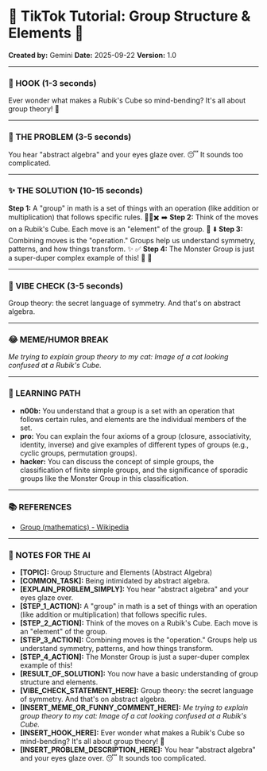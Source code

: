 
# 🎵 TikTok Tutorial: Group Structure & Elements 🎵

**Created by:** Gemini
**Date:** 2025-09-22
**Version:** 1.0

---

### 🤩 HOOK (1-3 seconds)

Ever wonder what makes a Rubik's Cube so mind-bending? It's all about group theory! 🤯

---

### 🤔 THE PROBLEM (3-5 seconds)

You hear "abstract algebra" and your eyes glaze over. 😴 It sounds too complicated.

---

### ✨ THE SOLUTION (10-15 seconds)

**Step 1:** A "group" in math is a set of things with an operation (like addition or multiplication) that follows specific rules. 🔢➕✖️ ➡️
**Step 2:** Think of the moves on a Rubik's Cube. Each move is an "element" of the group. 🧩 ⬇️
**Step 3:** Combining moves is the "operation." Groups help us understand symmetry, patterns, and how things transform. ✨ ✅
**Step 4:** The Monster Group is just a super-duper complex example of this! 👾 🎉

---

### 💅 VIBE CHECK (3-5 seconds)

Group theory: the secret language of symmetry. And that's on abstract algebra.

---

### 😂 MEME/HUMOR BREAK

*Me trying to explain group theory to my cat:*
*Image of a cat looking confused at a Rubik's Cube.*

---

### 🧠 LEARNING PATH

*   **n00b:** You understand that a group is a set with an operation that follows certain rules, and elements are the individual members of the set.
*   **pro:** You can explain the four axioms of a group (closure, associativity, identity, inverse) and give examples of different types of groups (e.g., cyclic groups, permutation groups).
*   **hacker:** You can discuss the concept of simple groups, the classification of finite simple groups, and the significance of sporadic groups like the Monster Group in this classification.

---

### 📚 REFERENCES

*   [Group (mathematics) - Wikipedia](https://en.wikipedia.org/wiki/Group_(mathematics))

---

### 📝 NOTES FOR THE AI

*   **[TOPIC]:** Group Structure and Elements (Abstract Algebra)
*   **[COMMON_TASK]:** Being intimidated by abstract algebra.
*   **[EXPLAIN_PROBLEM_SIMPLY]:** You hear "abstract algebra" and your eyes glaze over.
*   **[STEP_1_ACTION]:** A "group" in math is a set of things with an operation (like addition or multiplication) that follows specific rules.
*   **[STEP_2_ACTION]:** Think of the moves on a Rubik's Cube. Each move is an "element" of the group.
*   **[STEP_3_ACTION]:** Combining moves is the "operation." Groups help us understand symmetry, patterns, and how things transform.
*   **[STEP_4_ACTION]:** The Monster Group is just a super-duper complex example of this!
*   **[RESULT_OF_SOLUTION]:** You now have a basic understanding of group structure and elements.
*   **[VIBE_CHECK_STATEMENT_HERE]:** Group theory: the secret language of symmetry. And that's on abstract algebra.
*   **[INSERT_MEME_OR_FUNNY_COMMENT_HERE]:** *Me trying to explain group theory to my cat:*
*Image of a cat looking confused at a Rubik's Cube.*
*   **[INSERT_HOOK_HERE]:** Ever wonder what makes a Rubik's Cube so mind-bending? It's all about group theory! 🤯
*   **[INSERT_PROBLEM_DESCRIPTION_HERE]:** You hear "abstract algebra" and your eyes glaze over. 😴 It sounds too complicated.
